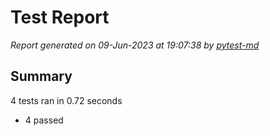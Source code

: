# Test Report

*Report generated on 09-Jun-2023 at 19:07:38 by [pytest-md]*

[pytest-md]: https://github.com/hackebrot/pytest-md

## Summary

4 tests ran in 0.72 seconds

- 4 passed
